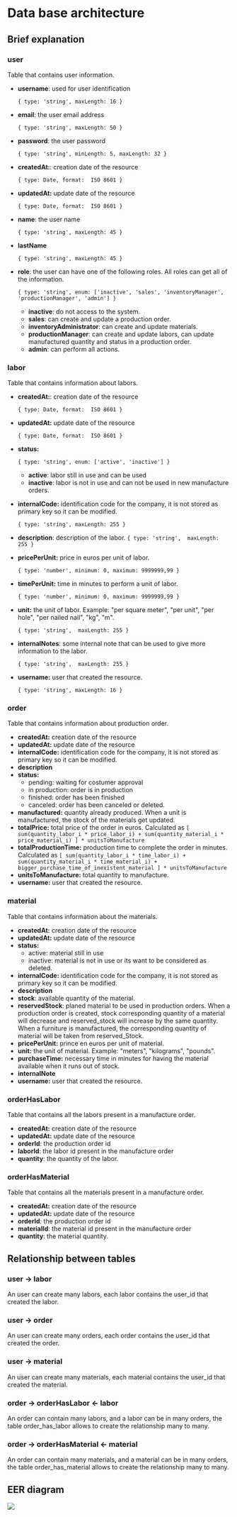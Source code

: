 # Data base architecture

## Brief explanation

### user

Table that contains user information.

- **username**: used for user identification

  `{ type: 'string', maxLength: 16 }`

- **email**: the user email address

  `{ type: 'string', maxLength: 50 }`

- **password**: the user password

  `{ type: 'string', minLength: 5, maxLength: 32 }`

- **createdAt:**: creation date of the resource

  `{ type: Date, format:  ISO 8601 }`

- **updatedAt:** update date of the resource

  `{ type: Date, format:  ISO 8601 }`

- **name**: the user name

  `{ type: 'string', maxLength: 45 }`

- **lastName**

  `{ type: 'string', maxLength: 45 }`

- **role**: the user can have one of the following roles. All roles can get all of the information.

  `{ type: 'string', enum: ['inactive', 'sales', 'inventoryManager', 'productionManager', 'admin'] }`

  - **inactive**: do not access to the system.
  - **sales**: can create and update a production order.
  - **inventoryAdministrator**: can create and update materials.
  - **productionManager**: can create and update labors, can update manufactured quantity and status in a production order.
  - **admin**: can perform all actions.

### labor

Table that contains information about labors.

- **createdAt:**: creation date of the resource

  `{ type: Date, format:  ISO 8601 }`

- **updatedAt:** update date of the resource

  `{ type: Date, format:  ISO 8601 }`

- **status:**

  `{ type: 'string', enum: ['active', 'inactive'] }`

  - **active**: labor still in use and can be used
  - **inactive**: labor is not in use and can not be used in new manufacture orders.

- **internalCode:** identification code for the company, it is not stored as primary key so it can be modified.

  `{ type: 'string', maxLength: 255 }`

- **description**: description of the labor.
  `{ type: 'string',  maxLength: 255 }`

- **pricePerUnit:** price in euros per unit of labor.

  `{ type: 'number', minimum: 0, maximum: 9999999,99 }`

- **timePerUnit:** time in minutes to perform a unit of labor.

  `{ type: 'number', minimum: 0, maximum: 9999999,99 }`

- **unit:** the unit of labor. Example: "per square meter", "per unit", "per hole", "per nailed nail", "kg", "m".

  `{ type: 'string',  maxLength: 255 }`

- **internalNotes**: some internal note that can be used to give more information to the labor.

  `{ type: 'string',  maxLength: 255 }`

- **username:** user that created the resource.

  `{ type: 'string', maxLength: 16 }`

### order

Table that contains information about production order.

- **createdAt:** creation date of the resource
- **updatedAt:** update date of the resource
- **internalCode:** identification code for the company, it is not stored as primary key so it can be modified.
- **description**
- **status:**
  - pending: waiting for costumer approval
  - in production: order is in production
  - finished: order has been finished
  - canceled: order has been canceled or deleted.
- **manufactured:** quantity already produced. When a unit is manufactured, the stock of the materials get updated.
- **totalPrice:** total price of the order in euros. Calculated as `[ sum(quantity_labor_i * price_labor_i) + sum(quantity_material_i * price_material_i) ] * unitsToManufacture`
- **totalProductionTime:** production time to complete the order in minutes. Calculated as `[ sum(quantity_labor_i * time_labor_i) + sum(quantity_material_i * time_material_i) + bigger_purchase_time_of_inexistent_material ] * unitsToManufacture`
- **unitsToManufacture:** total quantity to manufacture.
- **username:** user that created the resource.

### material

Table that contains information about the materials.

- **createdAt:** creation date of the resource
- **updatedAt:** update date of the resource
- **status:**
  - active: material still in use
  - inactive: material is not in use or its want to be considered as deleted.
- **internalCode:** identification code for the company, it is not stored as primary key so it can be modified.
- **description**
- **stock**: available quantity of the material.
- **reservedStock**: planed material to be used in production orders. When a production order is created, stock corresponding quantity of a material will decrease and reserved_stock will increase by the same quantity. When a furniture is manufactured, the corresponding quantity of material will be taken from reserved_Stock.
- **pricePerUnit:** prince en euros per unit of material.
- **unit:** the unit of material. Example: "meters", "kilograms", "pounds".
- **purchaseTime:** necessary time in minutes for having the material available when it runs out of stock.
- **internalNote**
- **username:** user that created the resource.

### orderHasLabor

Table that contains all the labors present in a manufacture order.

- **createdAt:** creation date of the resource
- **updatedAt:** update date of the resource
- **orderId**: the production order id
- **laborId**: the labor id present in the manufacture order
- **quantity**: the quantity of the labor.

### orderHasMaterial

Table that contains all the materials present in a manufacture order.

- **createdAt:** creation date of the resource
- **updatedAt:** update date of the resource
- **orderId**: the production order id
- **materialId**: the material id present in the manufacture order
- **quantity**: the material quantity.

## Relationship between tables

### user -> labor

An user can create many labors, each labor contains the user_id that created the labor.

### user -> order

An user can create many orders, each order contains the user_id that created the order.

### user -> material

An user can create many materials, each material contains the user_id that created the material.

### order -> orderHasLabor <- labor

An order can contain many labors, and a labor can be in many orders, the table order_has_labor allows to create the relationship many to many.

### order -> orderHasMaterial <- material

An order can contain many materials, and a material can be in many orders, the table order_has_material allows to create the relationship many to many.

## EER diagram

![](../images/EER_diagram.png)
